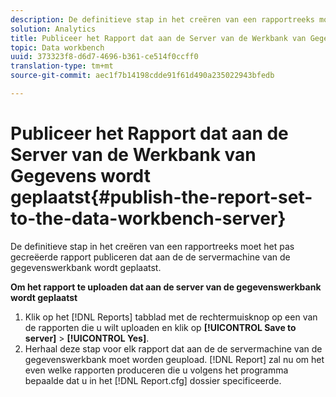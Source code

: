 ```yaml
---
description: De definitieve stap in het creëren van een rapportreeks moet het pas gecreëerde rapport publiceren dat aan de de servermachine van de gegevenswerkbank wordt geplaatst.
solution: Analytics
title: Publiceer het Rapport dat aan de Server van de Werkbank van Gegevens wordt geplaatst
topic: Data workbench
uuid: 373323f8-d6d7-4696-b361-ce514f0ccff0
translation-type: tm+mt
source-git-commit: aec1f7b14198cdde91f61d490a235022943bfedb

---
```



# Publiceer het Rapport dat aan de Server van de Werkbank van Gegevens wordt geplaatst{#publish-the-report-set-to-the-data-workbench-server}

De definitieve stap in het creëren van een rapportreeks moet het pas gecreëerde rapport publiceren dat aan de de servermachine van de gegevenswerkbank wordt geplaatst.

**Om het rapport te uploaden dat aan de server van de gegevenswerkbank wordt geplaatst**

1. Klik op het [!DNL Reports] tabblad met de rechtermuisknop op een van de rapporten die u wilt uploaden en klik op **[!UICONTROL Save to server]** > **[!UICONTROL Yes]**.
1. Herhaal deze stap voor elk rapport dat aan de de servermachine van de gegevenswerkbank moet worden geupload.
   [!DNL Report] zal nu om het even welke rapporten produceren die u volgens het programma bepaalde dat u in het [!DNL Report.cfg] dossier specificeerde.